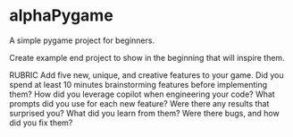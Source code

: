 # alphaPygame
 A simple pygame project for beginners.


 Create example end project to show in the beginning that will inspire them.


RUBRIC
 Add five new, unique, and creative features to your game.
 Did you spend at least 10 minutes brainstorming features before implementing them?
 How did you leverage copilot when engineering your code? What prompts did you use for each new feature?
 Were there any results that surprised you? What did you learn from them?
 Were there bugs, and how did you fix them?
